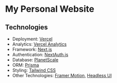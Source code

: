 # My Personal Website

## Technologies
- Deployment: [Vercel](https://vercel.com)
- Analytics: [Vercel Analytics](https://vercel.com/analytics)
- Framework: [Next.js](https://nextjs.org/)
- Authentication: [NextAuth.js](https://next-auth.js.org)
- Database: [PlanetScale](https://planetscale.com)
- ORM: [Prisma](https://prisma.io)
- Styling: [Tailwind CSS](https://tailwindcss.com)
- Other Technologies: [Framer Motion](https://www.framer.com/motion/), [Headless UI](https://headlessui.com/)
